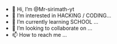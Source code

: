 - 👋 Hi, I’m @Mr-sirimath-yt
- 👀 I’m interested in HACKING / CODING...
- 🌱 I’m currently learning SCHOOL ...
- 💞️ I’m looking to collaborate on ...
- 📫 How to reach me ...

<!---
Mr-sirimath-yt/Mr-sirimath-yt is a ✨ special ✨ repository because its `README.md` (this file) appears on your GitHub profile.
You can click the Preview link to take a look at your changes.
--->
